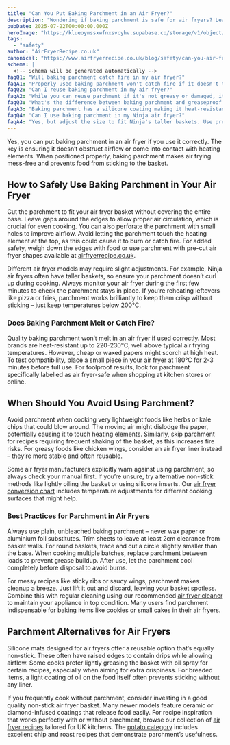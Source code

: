 ```yaml
---
title: "Can You Put Baking Parchment in an Air Fryer?"
description: "Wondering if baking parchment is safe for air fryers? Learn the dos and don'ts of using parchment paper in your air fryer without risks."
pubDate: 2025-07-22T00:00:00.000Z
heroImage: "https://klueoymssxwfnxsvcyhv.supabase.co/storage/v1/object/public/Shmucket/can-you-put-baking-parchment-in-an-air-fryer.png"
tags:
  - "safety"
author: "AirFryerRecipe.co.uk"
canonical: "https://www.airfryerrecipe.co.uk/blog/safety/can-you-air-fry-it/can-you-put-baking-parchment-in-an-air-fryer"
schema: |
  <!-- Schema will be generated automatically -->
faqQ1: "Will baking parchment catch fire in my air fryer?"
faqA1: "Properly used baking parchment won't catch fire if it doesn't touch heating elements and allows airflow. Always monitor during cooking and keep temperatures below the parchment's maximum heat rating (usually 220°C)."
faqQ2: "Can I reuse baking parchment in my air fryer?"
faqA2: "While you can reuse parchment if it's not greasy or damaged, it's safer to use fresh sheets for each cook. Grease buildup from multiple uses could potentially smoke at high temperatures."
faqQ3: "What's the difference between baking parchment and greaseproof paper for air fryers?"
faqA3: "Baking parchment has a silicone coating making it heat-resistant and non-stick, while greaseproof paper lacks this coating and isn't suitable for air frying. Always choose proper baking parchment."
faqQ4: "Can I use baking parchment in my Ninja air fryer?"
faqA4: "Yes, but adjust the size to fit Ninja's taller baskets. Use precut rounds or trim sheets to prevent contact with the heating element during the fan's operation."
---
```

<p>Yes, you can put baking parchment in an air fryer if you use it correctly. The key is ensuring it doesn’t obstruct airflow or come into contact with heating elements. When positioned properly, baking parchment makes air frying mess-free and prevents food from sticking to the basket.</p>

<h2>How to Safely Use Baking Parchment in Your Air Fryer</h2>
<p>Cut the parchment to fit your air fryer basket without covering the entire base. Leave gaps around the edges to allow proper air circulation, which is crucial for even cooking. You can also perforate the parchment with small holes to improve airflow. Avoid letting the parchment touch the heating element at the top, as this could cause it to burn or catch fire. For added safety, weigh down the edges with food or use parchment with pre-cut air fryer shapes available at <a href=https://www.airfryerrecipe.co.uk/>airfryerrecipe.co.uk</a>.</p>

<p>Different air fryer models may require slight adjustments. For example, Ninja air fryers often have taller baskets, so ensure your parchment doesn’t curl up during cooking. Always monitor your air fryer during the first few minutes to check the parchment stays in place. If you’re reheating leftovers like pizza or fries, parchment works brilliantly to keep them crisp without sticking – just keep temperatures below 200°C.</p>

<h3>Does Baking Parchment Melt or Catch Fire?</h3>
<p>Quality baking parchment won’t melt in an air fryer if used correctly. Most brands are heat-resistant up to 220-230°C, well above typical air frying temperatures. However, cheap or waxed papers might scorch at high heat. To test compatibility, place a small piece in your air fryer at 180°C for 2-3 minutes before full use. For foolproof results, look for parchment specifically labelled as air fryer-safe when shopping at kitchen stores or online.</p>

<h2>When Should You Avoid Using Parchment?</h2>
<p>Avoid parchment when cooking very lightweight foods like herbs or kale chips that could blow around. The moving air might dislodge the paper, potentially causing it to touch heating elements. Similarly, skip parchment for recipes requiring frequent shaking of the basket, as this increases fire risks. For greasy foods like chicken wings, consider an air fryer liner instead – they’re more stable and often reusable.</p>

<p>Some air fryer manufacturers explicitly warn against using parchment, so always check your manual first. If you’re unsure, try alternative non-stick methods like lightly oiling the basket or using silicone inserts. Our <a href=https://www.airfryerrecipe.co.uk/air-fryer-conversion-chart>air fryer conversion chart</a> includes temperature adjustments for different cooking surfaces that might help.</p>

<h3>Best Practices for Parchment in Air Fryers</h3>
<p>Always use plain, unbleached baking parchment – never wax paper or aluminium foil substitutes. Trim sheets to leave at least 2cm clearance from basket walls. For round baskets, trace and cut a circle slightly smaller than the base. When cooking multiple batches, replace parchment between loads to prevent grease buildup. After use, let the parchment cool completely before disposal to avoid burns.</p>

<p>For messy recipes like sticky ribs or saucy wings, parchment makes cleanup a breeze. Just lift it out and discard, leaving your basket spotless. Combine this with regular cleaning using our recommended <a href=https://www.airfryerrecipe.co.uk/air-fryer-cleaner>air fryer cleaner</a> to maintain your appliance in top condition. Many users find parchment indispensable for baking items like cookies or small cakes in their air fryers.</p>

<h2>Parchment Alternatives for Air Fryers</h2>
<p>Silicone mats designed for air fryers offer a reusable option that’s equally non-stick. These often have raised edges to contain drips while allowing airflow. Some cooks prefer lightly greasing the basket with oil spray for certain recipes, especially when aiming for extra crispiness. For breaded items, a light coating of oil on the food itself often prevents sticking without any liner.</p>

<p>If you frequently cook without parchment, consider investing in a good quality non-stick air fryer basket. Many newer models feature ceramic or diamond-infused coatings that release food easily. For recipe inspiration that works perfectly with or without parchment, browse our collection of <a href=https://www.airfryerrecipe.co.uk/recipes>air fryer recipes</a> tailored for UK kitchens. The <a href=https://www.airfryerrecipe.co.uk/recipe-category/potatoes>potato category</a> includes excellent chip and roast recipes that demonstrate parchment’s usefulness.</p>
